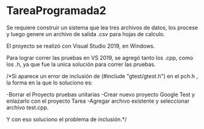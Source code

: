# TareaProgramada2
Se requiere construir un sistema que lea tres archivos de datos, los procese y luego genere un archivo de salida .csv para hojas de calculo.

El proyecto se realizó con Visual Studio 2019, en Windows.

Para lograr correr las pruebas en VS 2019, se agregó tanto los .cpp, como los .h, ya que fue la unica solución para correr las pruebas.

/*Si aparece un error de inclusión de (#include "gtest/gtest.h") en el pch.h , la forma en la que lo soluciono es:

-Borrar el Proyecto pruebas unitarias -Crear nuevo proyecto Google Test y enlazarlo con el proyecto Tarea 
-Agregar archivo existente y seleccionar archivo test.cpp.

Y con eso soluciono el problema de inclusión.*/
